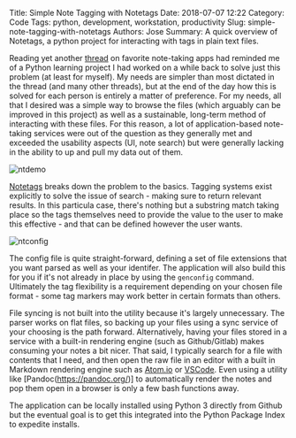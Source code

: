 Title: Simple Note Tagging with Notetags
Date: 2018-07-07 12:22
Category: Code
Tags: python, development, workstation, productivity
Slug: simple-note-tagging-with-notetags
Authors: Jose
Summary: A quick overview of Notetags, a python project for interacting with tags in plain text files.

Reading yet another [thread](https://news.ycombinator.com/item?id=17532094) on favorite note-taking apps had reminded me of a Python learning project I had worked on a while back to solve just this problem (at least for myself). My needs are simpler than most dictated in the thread (and many other threads), but at the end of the day how this is solved for each person is entirely a matter of preference. For my needs, all that I desired was a simple way to browse the files (which arguably can be improved in this project) as well as a sustainable, long-term method of interacting with these files. For this reason, a lot of application-based note-taking services were out of the question as they generally met and exceeded the usability aspects (UI, note search) but were generally lacking in the ability to up and pull my data out of them. 

![ntdemo]({filename}/images/notetags-demo.gif)

[Notetags](https://github.com/Komish/notetags) breaks down the problem to the basics. Tagging systems exist explicitly to solve the issue of search - making sure to return relevant results. In this particula case, there's nothing but a substring match taking place so the tags themselves need to provide the value to the user to make this effective - and that can be defined however the user wants.

![ntconfig]({filename}/images/notetags-config.png)

The config file is quite straight-forward, defining a set of file extensions that you want parsed as well as your identifer. The application will also build this for you if it's not already in place by using the `genconfig` command.  Ultimately the tag flexibility is a requirement depending on your chosen file format - some tag markers may work better in certain formats than others.

File syncing is not built into the utility because it's largely unnecessary. The parser works on flat files, so backing up your files using a sync service of your choosing is the path forward. Alternatively, having your files stored in a service with a built-in rendering engine (such as Github/Gitlab) makes consuming your notes a bit nicer. That said, I typically search for a file with contents that I need, and then open the raw file in an editor with a built in Markdown rendering engine such as [Atom.io](https://atom.io/) or [VSCode](https://code.visualstudio.com/). Even using a utility like [Pandoc(https://pandoc.org/)] to automatically render the notes and pop them open in a browser is only a few bash functions away.

The application can be locally installed using Python 3 directly from Github but the eventual goal is to get this integrated into the Python Package Index to expedite installs. 

